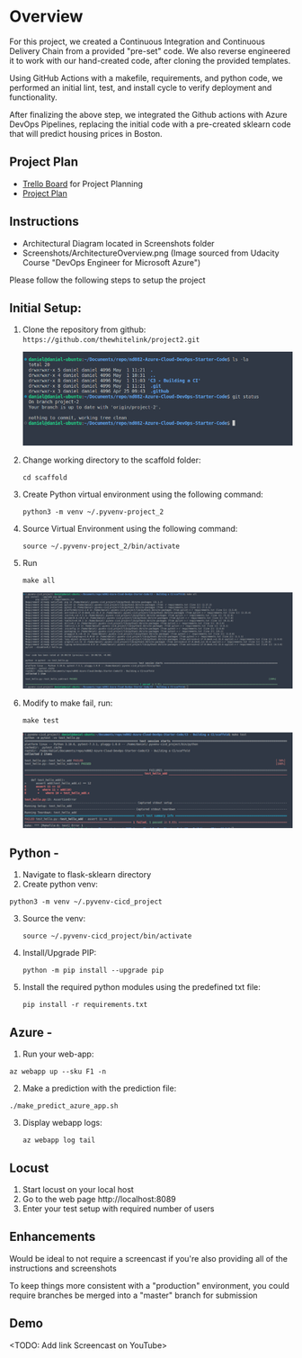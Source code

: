 # Overview

For this project, we created a Continuous Integration and Continuous Delivery Chain from a provided "pre-set" code. We also reverse engineered it to work with our hand-created code, after cloning the provided templates.

Using GitHub Actions with a makefile, requirements, and python code, we performed an initial lint, test, and install cycle to verify deployment and functionality.

After finalizing the above step, we integrated the Github actions with Azure DevOps Pipelines, replacing the initial code with a pre-created sklearn code that will predict housing prices in Boston.

## Project Plan

* [Trello Board](https://trello.com/b/qT4hBPf3/project-management) for Project Planning
* [Project Plan](Documents/ProjectPlan.xlsx)

## Instructions

* Architectural Diagram located in Screenshots folder
* Screenshots/ArchitectureOverview.png (Image sourced from Udacity Course "DevOps Engineer for Microsoft Azure")

Please follow the following steps to setup the project

## Initial Setup:

1. Clone the repository from github: `https://github.com/thewhitelink/project2.git`

   ![1682955161135](image/README/1682955161135.png)
2. Change working directory to the scaffold folder:

   ```
   cd scaffold
   ```
3. Create Python virtual environment using the following command:

   ```
   python3 -m venv ~/.pyvenv-project_2
   ```
4. Source Virtual Environment using the following command:

   ```
   source ~/.pyvenv-project_2/bin/activate
   ```
5. Run

   ```
   make all
   ```

   ![1682956578670](image/README/1682956578670.png)
6. Modify to make fail, run:

   ```
   make test
   ```

   ![1682956898023](image/README/1682956898023.png)

## Python -

1. Navigate to flask-sklearn directory
2. Create python venv:

```
python3 -m venv ~/.pyvenv-cicd_project
```

3. Source the venv:
   ```
   source ~/.pyvenv-cicd_project/bin/activate
   ```
4. Install/Upgrade PIP:
   ```
   python -m pip install --upgrade pip
   ```
5. Install the required python modules using the predefined txt file:
   ```
   pip install -r requirements.txt
   ```

## Azure -

1. Run your web-app:

```
az webapp up --sku F1 -n
```

2. Make a prediction with the prediction file:

```
./make_predict_azure_app.sh
```

3. Display webapp logs:
   ```
   az webapp log tail
   ```

## Locust

1. Start locust on your local host
2. Go to the web page http://localhost:8089
3. Enter your test setup with required number of users

## Enhancements

Would be ideal to not require a screencast if you're also providing all of the instructions and screenshots

To keep things more consistent with a "production" environment, you could require branches be merged into a "master" branch for submission

## Demo

<TODO: Add link Screencast on YouTube>
